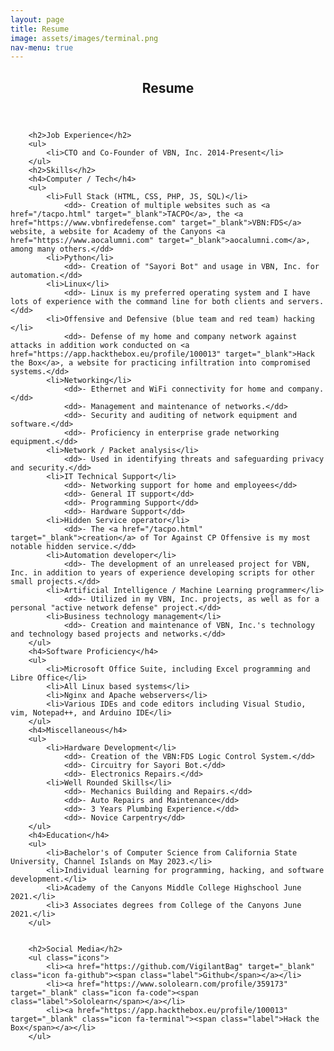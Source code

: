 ```yaml
---
layout: page
title: Resume
image: assets/images/terminal.png
nav-menu: true
---
```


<!-- Main -->
<div id="main" class="alt">

<!-- One -->
<section id="one">
	<div class="inner">
		<header class="major">
			<h1>Resume</h1>
		</header>

<!-- Content -->
<div class="row">
	<div class="6u 12u$(small)">

		<h2>Job Experience</h2>
		<ul>
			<li>CTO and Co-Founder of VBN, Inc. 2014-Present</li>
		</ul>
		<h2>Skills</h2>
		<h4>Computer / Tech</h4>
		<ul>
			<li>Full Stack (HTML, CSS, PHP, JS, SQL)</li>
				<dd>- Creation of multiple websites such as <a href="/tacpo.html" target="_blank">TACPO</a>, the <a href="https://www.vbnfiredefense.com" target="_blank">VBN:FDS</a> website, a website for Academy of the Canyons <a href="https://www.aocalumni.com" target="_blank">aocalumni.com</a>, among many others.</dd>
			<li>Python</li>
				<dd>- Creation of "Sayori Bot" and usage in VBN, Inc. for automation.</dd>
			<li>Linux</li>
				<dd>- Linux is my preferred operating system and I have lots of experience with the command line for both clients and servers.</dd>
			<li>Offensive and Defensive (blue team and red team) hacking </li>
				<dd>- Defense of my home and company network against attacks in addition work conducted on <a href="https://app.hackthebox.eu/profile/100013" target="_blank">Hack the Box</a>, a website for practicing infiltration into compromised systems.</dd>
			<li>Networking</li>
				<dd>- Ethernet and WiFi connectivity for home and company.</dd>
				<dd>- Management and maintenance of networks.</dd>
				<dd>- Security and auditing of network equipment and software.</dd>
				<dd>- Proficiency in enterprise grade networking equipment.</dd>
			<li>Network / Packet analysis</li>
				<dd>- Used in identifying threats and safeguarding privacy and security.</dd>
			<li>IT Technical Support</li>
				<dd>- Networking support for home and employees</dd>
				<dd>- General IT support</dd>
				<dd>- Programming Support</dd>
				<dd>- Hardware Support</dd>
			<li>Hidden Service operator</li>
				<dd>- The <a href="/tacpo.html" target="_blank">creation</a> of Tor Against CP Offensive is my most notable hidden service.</dd>
			<li>Automation developer</li>
				<dd>- The development of an unreleased project for VBN, Inc. in addition to years of experience developing scripts for other small projects.</dd>
			<li>Artificial Intelligence / Machine Learning programmer</li>
				<dd>- Utilized in my VBN, Inc. projects, as well as for a personal "active network defense" project.</dd>
			<li>Business technology management</li>
				<dd>- Creation and maintenance of VBN, Inc.'s technology and technology based projects and networks.</dd>
		</ul>
		<h4>Software Proficiency</h4>
		<ul>
			<li>Microsoft Office Suite, including Excel programming and Libre Office</li>
			<li>All Linux based systems</li>
			<li>Nginx and Apache webservers</li>
			<li>Various IDEs and code editors including Visual Studio, vim, Notepad++, and Arduino IDE</li>
		</ul>
		<h4>Miscellaneous</h4>
		<ul>
			<li>Hardware Development</li>
				<dd>- Creation of the VBN:FDS Logic Control System.</dd>
				<dd>- Circuitry for Sayori Bot.</dd>
				<dd>- Electronics Repairs.</dd>
			<li>Well Rounded Skills</li>
				<dd>- Mechanics Building and Repairs.</dd>
				<dd>- Auto Repairs and Maintenance</dd>
				<dd>- 3 Years Plumbing Experience.</dd>
				<dd>- Novice Carpentry</dd>
		</ul>
		<h4>Education</h4>
		<ul>
			<li>Bachelor's of Computer Science from California State University, Channel Islands on May 2023.</li>
			<li>Individual learning for programming, hacking, and software development.</li>
			<li>Academy of the Canyons Middle College Highschool June 2021.</li>
			<li>3 Associates degrees from College of the Canyons June 2021.</li>
		</ul>
		

		<h2>Social Media</h2>
		<ul class="icons">
			<li><a href="https://github.com/VigilantBag" target="_blank" class="icon fa-github"><span class="label">Github</span></a></li>
			<li><a href="https://www.sololearn.com/profile/359173" target="_blank" class="icon fa-code"><span class="label">Sololearn</span></a></li>
			<li><a href="https://app.hackthebox.eu/profile/100013" target="_blank" class="icon fa-terminal"><span class="label">Hack the Box</span></a></li>
		</ul>
</div>

</div>
